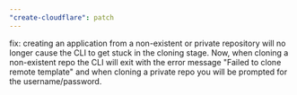 ```yaml
---
"create-cloudflare": patch
---
```


fix: creating an application from a non-existent or private repository will no longer cause the CLI to get stuck in the cloning stage. Now, when cloning a non-existent repo the CLI will exit with the error message "Failed to clone remote template" and when cloning a private repo you will be prompted for the username/password.
